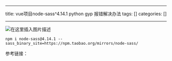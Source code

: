 
--- 
title:  vue项目node-sass^4.14.1 python gyp 报错解决办法 
tags: []
categories: [] 

---
<img src="https://img-blog.csdnimg.cn/direct/fb91cb6b902d4d778b56369c1ecc39b6.png" alt="在这里插入图片描述">

```
npm i node-sass@4.14.1 --sass_binary_site=https://npm.taobao.org/mirrors/node-sass/

```

参考链接：
